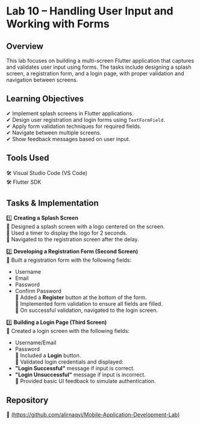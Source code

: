 # Lab 10 – Handling User Input and Working with Forms

## Overview
This lab focuses on building a multi-screen Flutter application that captures and validates user input using forms. The tasks include designing a splash screen, a registration form, and a login page, with proper validation and navigation between screens.

## Learning Objectives  
✔ Implement splash screens in Flutter applications.  
✔ Design user registration and login forms using `TextFormField`.  
✔ Apply form validation techniques for required fields.  
✔ Navigate between multiple screens.  
✔ Show feedback messages based on user input.

## Tools Used  
🛠 Visual Studio Code (VS Code)  
🛠 Flutter SDK

## Tasks & Implementation

1️⃣ **Creating a Splash Screen**  
🔹 Designed a splash screen with a logo centered on the screen.  
🔹 Used a timer to display the logo for 2 seconds.  
🔹 Navigated to the registration screen after the delay.

2️⃣ **Developing a Registration Form (Second Screen)**  
🔹 Built a registration form with the following fields:
   - Username  
   - Email  
   - Password  
   - Confirm Password  
🔹 Added a **Register** button at the bottom of the form.  
🔹 Implemented form validation to ensure all fields are filled.  
🔹 On successful validation, navigated to the login screen.

3️⃣ **Building a Login Page (Third Screen)**  
🔹 Created a login screen with the following fields:
   - Username/Email  
   - Password  
🔹 Included a **Login** button.  
🔹 Validated login credentials and displayed:
   - **"Login Successful"** message if input is correct.  
   - **"Login Unsuccessful"** message if input is incorrect.  
🔹 Provided basic UI feedback to simulate authentication.

## Repository  
📂 [(https://github.com/alirnaqvi/Mobile-Application-Development-Lab)]([https://github.com/alirnaqvi/Mobile-Application-Development-Lab/tree/main/Lab%20%23%2010](https://github.com/alirnaqvi/Mobile-Application-Development-Lab/tree/main/Lab%20%23%2010))
